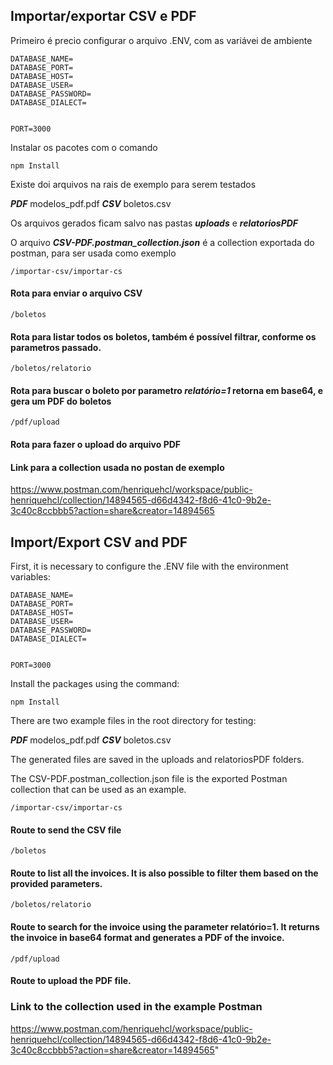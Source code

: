 ## Importar/exportar CSV e PDF

Primeiro é precio configurar o arquivo .ENV, com as variávei de ambiente


```
DATABASE_NAME=
DATABASE_PORT=
DATABASE_HOST=
DATABASE_USER=
DATABASE_PASSWORD=
DATABASE_DIALECT=


PORT=3000

```

Instalar os pacotes com o comando

```
npm Install
```

Existe doi arquivos na rais de exemplo para serem testados

***PDF*** modelos_pdf.pdf
***CSV*** boletos.csv

Os arquivos gerados ficam salvo nas pastas ***uploads*** e ***relatoriosPDF***

O arquivo ***CSV-PDF.postman_collection.json*** é a collection exportada do postman, para ser usada como exemplo

``` 
/importar-csv/importar-cs 
```
#### Rota para enviar o arquivo CSV

```
/boletos
```
#### Rota para listar todos os boletos, também é possível filtrar, conforme os parametros passado.

```
/boletos/relatorio
```
#### Rota para buscar o boleto por parametro ***relatório=1*** retorna em base64, e gera um PDF do boletos

```
/pdf/upload
```
#### Rota para fazer o upload do arquivo PDF

#### Link para a collection usada no postan de exemplo
https://www.postman.com/henriquehcl/workspace/public-henriquehcl/collection/14894565-d66d4342-f8d6-41c0-9b2e-3c40c8ccbbb5?action=share&creator=14894565


## Import/Export CSV and PDF

First, it is necessary to configure the .ENV file with the environment variables:


```
DATABASE_NAME=
DATABASE_PORT=
DATABASE_HOST=
DATABASE_USER=
DATABASE_PASSWORD=
DATABASE_DIALECT=


PORT=3000

```

Install the packages using the command:

```
npm Install
```

There are two example files in the root directory for testing:

***PDF*** modelos_pdf.pdf
***CSV*** boletos.csv

The generated files are saved in the uploads and relatoriosPDF folders.

The CSV-PDF.postman_collection.json file is the exported Postman collection that can be used as an example.

``` 
/importar-csv/importar-cs 
```
#### Route to send the CSV file

```
/boletos
```
#### Route to list all the invoices. It is also possible to filter them based on the provided parameters.

```
/boletos/relatorio
```
#### Route to search for the invoice using the parameter relatório=1. It returns the invoice in base64 format and generates a PDF of the invoice.

```
/pdf/upload
```
#### Route to upload the PDF file.


### Link to the collection used in the example Postman
https://www.postman.com/henriquehcl/workspace/public-henriquehcl/collection/14894565-d66d4342-f8d6-41c0-9b2e-3c40c8ccbbb5?action=share&creator=14894565"
